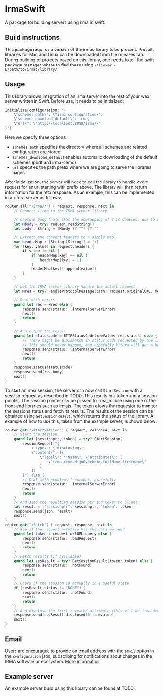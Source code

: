 # IrmaSwift

A package for building servers using irma in swift.

## Build instructions

This package requires a version of the irmac library to be present. Prebuilt libraries for Mac and Linux can be downloaded from the releases tab. During building of projects based on this library, one needs to tell the swift package manager where to find these using `-Xlinker -L/path/to/irmac/library/`

## Usage

This library allows integration of an irma server into the rest of your web server written in Swift. Before use, it needs to be initialized:
```swift
Initialize(configuration: "{
	\"schemes_path\": \"irma_configuration\",
	\"schemes_download_default\": true,
	\"url\": \"http://localhost:8080/irma/\"
}")
```
Here we specify three options:
- `schemes_path` specifies the directory where all schemes and related configuration are stored
- `schemes_download_default` enables automatic downloading of the default schemes (pbdf and irma-demo)
- `url` specifies the path prefix where we are going to serve the libraries pages

After initialization, the server will need to call the library to handle every request for an url starting with prefix above. The library will then return information for the http response. As an example, this can be implemented in a kitura server as follows:
```swift
router.all("/irma/*") { request, response, next in
	// Connect /irma to the IRMA server library

	// Capture body (note that the unwrapping of ? is doubled, due to also capturing any errors here that way)
	let Mbody = try? request.readString()
	let body : String = (Mbody ?? "") ?? ""

	// Extract and convert headers to a simple map
	var headerMap : [String:[String]] = [:]
	for (key, value) in request.headers {
		if value != nil {
			if headerMap[key] == nil {
				headerMap[key] = []
			}
			headerMap[key]!.append(value!)
		}
	}

	// Let the IRMA server library handle the actual request
	let Mres = try? HandleProtocolMessage(path: request.originalURL, method: request.method.rawValue, headers: headerMap, message: body)

	// Deal with errors
	guard let res = Mres else {
		response.send(status: .internalServerError)
		next()
		return
	}

	// And output the result
	guard let statuscode = HTTPStatusCode(rawValue: res.status) else {
		// There might be a mismatch in status code requested by the library and those available by kitura
		// This should never happen, and hopefully kitura will get a better mechanism for this in the future
		response.send(status: .internalServerError)
		next()
		return
	}
	response.status(statuscode)
	response.send(res.body)
	next()
}
```

To start an irma session, the server can now call `StartSession` with a session request as described in TODO. This results in a token and a session pointer. The session pointer can be passed to irma_mobile using one of the front-end libraries such as irmajs. The token allows the requestor to monitor the sessions status and fetch its results. The results of the session can be obtained using `GetSessionResult`, which returns the status of the library. A example of how to use this, taken from the example server, is shown below:

```swift
router.get("/startSession") { request, response, next in
	// Start the session
	guard let (sessionptr, token) = try? StartSession(
		sessionRequest:"{
			\"type\": \"disclosing\",
			\"content\": [{
				\"label\": \"Naam\", \"attributes\": [
					\"irma-demo.MijnOverheid.fullName.firstname\"
				]
			}]
		}") else {
		// Deal with problems (somewhat) gracefully
		response.send(status: .internalServerError)
		next()
		return
	}
	// And send the resulting session ptr and token to client
	let result = ["sessionptr": sessionptr, "token": token]
	response.send(json: result)
	next()
}
router.get("/fetch") { request, response, next in
	// See if the request actually has the data we need
	guard let token = request.urlURL.query else {
		response.send(status: .badRequest)
		next()
		return
	}
	// Fetch results (if available)
	guard let sesResult = try? GetSessionResult(token: token) else {
		response.send(status: .notFound)
		next()
		return
	}
	// Check if the session is actually in a useful state
	if (sesResult.status != "DONE") {
		response.send(status: .notFound)
		next()
		return
	}
	// And disclose the first revealed attribute (this will be irma-demo.MijnOverheid.fullName.firstname, given our request)
	response.send(sesResult.disclosed[0].rawvalue)
	next()
}
```

## Email

Users are encouraged to provide an email address with the `email` option in the `configuration` json, subscribing for notifications about changes in the IRMA software or ecosystem. [More information](TODO).

## Example server

An example server build using this library can be found at TODO.
